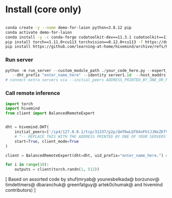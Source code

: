 

# Install (core only)
```bash

conda create -y --name demo-for-laion python=3.8.12 pip
conda activate demo-for-laion
conda install -y -c conda-forge cudatoolkit-dev==11.3.1 cudatoolkit==11.3.1 cudnn==8.2.1.32
pip install torch==1.11.0+cu113 torchvision==0.12.0+cu113 -f https://download.pytorch.org/whl/torch_stable.html
pip install https://github.com/learning-at-home/hivemind/archive/refs/heads/master.zip
```


### Run server
```python
python -m run_server --custom_module_path ./your_code_here.py --expert_cls ExampleModule --hidden_dim 512 \
   --dht_prefix "enter_name_here" --identity server1.id  --host_maddrs "/ip4/0.0.0.0/tcp/31337"
# connect extra servers via --initial_peers ADDRESS_PRINTED_BY_ONE_OR_MORE_EXISTNG_PEERS # e.g. /ip4/123.123.123.123/rcp/31337
```

### Call remote inference

```python
import torch
import hivemind
from client import BalancedRemoteExpert


dht = hivemind.DHT(
    initial_peers=['/ip4/127.0.0.1/tcp/31337/p2p/QmT6wLQf84oFktJJNxZKfVLNkvenamKFPGU5SQRWNTfJTD'],
    # ^-- REPLACE THIS WITH THE ADDRESS PRINTED BY ONE OF YOUR SERVERS
    start=True, client_mode=True
)

client = BalancedRemoteExpert(dht=dht, uid_prefix="enter_name_here.") # "." is important :)

for i in range(10):
    outputs = client(torch.randn(1, 512))
```


[
Based on assorted code by shuf(mryab@ younesbelkada@ borzunov@ timdettmers@ dbaranchuk@ greenfatguy@ artek0chumak@ and hivemind contributors)
]
